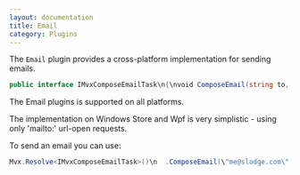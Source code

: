 ```yaml
---
layout: documentation
title: Email
category: Plugins
---
```

The `Email` plugin provides a cross-platform implementation for sending emails.
```c# 
public interface IMvxComposeEmailTask\n{\nvoid ComposeEmail(string to, string cc, string subject, string body, bool isHtml);\n}",
```
The Email plugins is supported on all platforms.

The implementation on Windows Store and Wpf is very simplistic - using only 'mailto:' url-open requests.

To send an email you can use:
```c# 
Mvx.Resolve<IMvxComposeEmailTask>()\n  .ComposeEmail(\"me@slodge.com\", \n                string.Empty, \n                \"MvvmCross Email\",\n                \"I <3 MvvmCross\",\n                false);",
```